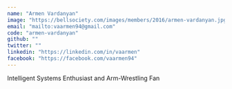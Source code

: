 ```yaml
---
name: "Armen Vardanyan"
image: "https://bellsociety.com/images/members/2016/armen-vardanyan.jpg"
email: "mailto:vaarmen94@gmail.com"
code: "armen-vardanyan"
github: ""
twitter: ""
linkedin: "https://linkedin.com/in/vaarmen"
facebook: "https://facebook.com/vaarmen94"
---
```

Intelligent Systems Enthusiast and Arm-Wrestling Fan